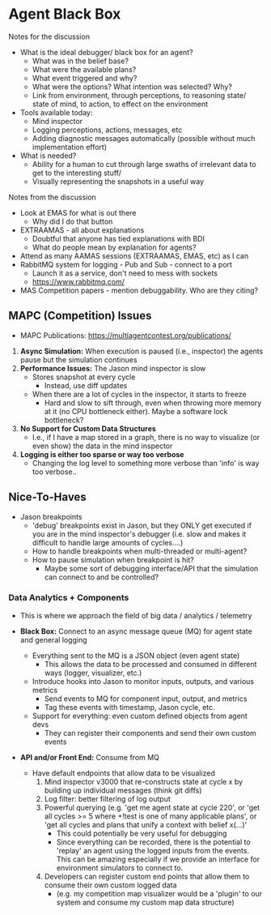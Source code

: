 # Agent Black Box

Notes for the discussion

- What is the ideal debugger/ black box for an agent?
  - What was in the belief base?
  - What were the available plans?
  - What event triggered and why?
  - What were the options? What intention was selected? Why?
  - Link from environment, through perceptions, to reasoning state/ state of mind, to action, to effect on the environment
- Tools available today:
  - Mind inspector
  - Logging perceptions, actions, messages, etc
  - Adding diagnostic messages automatically (possible without much implementation effort)
- What is needed?
  - Ability for a human to cut through large swaths of irrelevant data to get to the interesting stuff/
  - Visually representing the snapshots in a useful way
 
Notes from the discussion
- Look at EMAS for what is out there
  - Why did I do that button
- EXTRAAMAS - all about explanations
  - Doubtful that anyone has tied explanations with BDI
  - What do people mean by explanation for agents?
- Attend as many AAMAS sessions (EXTRAAMAS, EMAS, etc) as I can
- RabbitMQ system for logging - Pub and Sub - connect to a port
  - Launch it as a service, don't need to mess with sockets
  - https://www.rabbitmq.com/
- MAS Competition papers - mention debuggability. Who are they citing?


## MAPC (Competition) Issues
- MAPC Publications: https://multiagentcontest.org/publications/

1. **Async Simulation:** When execution is paused (i.e., inspector) the agents pause but the simulation continues
2. **Performance Issues:** The Jason mind inspector is slow
    - Stores snapshot at every cycle
        - Instead, use diff updates
    - When there are a lot of cycles in the inspector, it starts to freeze
        - Hard and slow to sift through, even when throwing more memory at it (no CPU bottleneck either). Maybe a software lock bottleneck?
3. **No Support for Custom Data Structures**
    - I.e., if I have a map stored in a graph, there is no way to visualize (or even show) the data in the mind inspector
4. **Logging is either too sparse or way too verbose**
    - Changing the log level to something more verbose than 'info' is way too verbose..

## Nice-To-Haves

- Jason breakpoints
    - 'debug' breakpoints exist in Jason, but they ONLY get executed if you are in the mind inspector's debugger (i.e. slow and makes it difficult to handle large amounts of cycles....)
    - How to handle breakpoints when multi-threaded or multi-agent?
    - How to pause simulation when breakpoint is hit?
        - Maybe some sort of debugging interface/API that the simulation can connect to and be controlled?

### Data Analytics + Components

- This is where we approach the field of big data / analytics / telemetry
- **Black Box:**  Connect to an async message queue (MQ) for agent state and general logging
    - Everything sent to the MQ is a JSON object (even agent state)
        - This allows the data to be processed and consumed in different ways (logger, visualizer, etc.)
    - Introduce hooks into Jason to monitor inputs, outputs, and various metrics
        - Send events to MQ for component input, output, and metrics
        - Tag these events with timestamp, Jason cycle, etc.
    - Support for everything: even custom defined objects from agent devs
        - They can register their components and send their own custom events

- **API and/or Front End:** Consume from MQ
    - Have default endpoints that allow data to be visualized
        1. Mind inspector v3000 that re-constructs state at cycle x by building up individual messages (think git diffs)
        2. Log filter: better filtering of log output
        3. Powerful querying (e.g. 'get me agent state at cycle 220', or 'get all cycles >= 5 where +!test is one of many applicable plans', or 'get all cycles and plans that unify a context with belief x(...)'
            - This could potentially be very useful for debugging
            - Since everything can be recorded, there is the potential to 'replay' an agent using the logged inputs from the events. This can be amazing especially if we provide an interface for environment simulators to connect to.
        4. Developers can register custom end points that allow them to consume their own custom logged data 
            - (e.g. my competition map visualizer would be a 'plugin' to our system and consume my custom map data structure)
